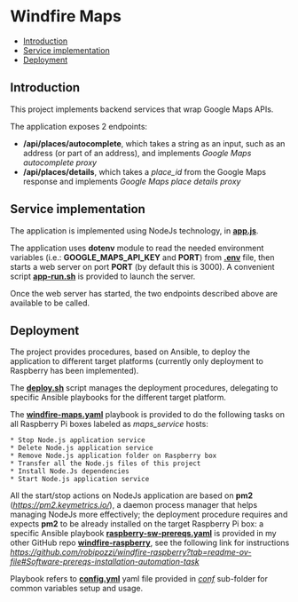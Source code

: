 # Windfire Maps
- [Introduction](#introduction)
- [Service implementation](#service-implementation)
- [Deployment](#deployment)

## Introduction
This project implements backend services that wrap Google Maps APIs.

The application exposes 2 endpoints:
* **/api/places/autocomplete**, which takes a string as an input, such as an address (or part of an address), and implements *Google Maps autocomplete proxy*
* **/api/places/details**, which takes a *place_id* from the Google Maps response and implements *Google Maps place details proxy*

## Service implementation
The application is implemented using NodeJs technology, in **[app.js](app/app.js)**.

The application uses **dotenv** module to read the needed environment variables (i.e.: **GOOGLE_MAPS_API_KEY** and **PORT**) from **[.env](app/.env_PLACEHOLDER)** file, then starts a web server on port **PORT** (by default this is 3000). A convenient script **[app-run.sh](app/app-run.sh)** is provided to launch the server.

Once the web server has started, the two endpoints described above are available to be called.

## Deployment
The project provides procedures, based on Ansible, to deploy the application to different target platforms (currently only deployment to Raspberry has been implemented).

The **[deploy.sh](deploy.sh)** script manages the deployment procedures, delegating to specific Ansible playbooks for the different target platform.

The **[windfire-maps.yaml](deployment/raspberry/windfire-maps.yaml)** playbook is provided to do the following tasks on all Raspberry Pi boxes labeled as *maps_service* hosts:

    * Stop Node.js application service
    * Delete Node.js application service
    * Remove Node.js application folder on Raspberry box
    * Transfer all the Node.js files of this project
    * Install Node.Js dependencies
    * Start Node.js application service

All the start/stop actions on NodeJs application are based on **pm2** (*https://pm2.keymetrics.io/*), a daemon process manager that helps managing NodeJs more effectively; the deployment procedure requires and expects **pm2** to be already installed on the target Raspberry Pi box: a specific Ansible playbook **[raspberry-sw-prereqs.yaml](https://github.com/robipozzi/windfire-raspberry/blob/master/raspberry-sw-prereqs.yaml)** is provided in my other GitHub repo **[windfire-raspberry](https://github.com/robipozzi/windfire-raspberry)**, see the following link for instructions *https://github.com/robipozzi/windfire-raspberry?tab=readme-ov-file#Software-prereqs-installation-automation-task*

Playbook refers to **[config.yml](deployment/raspberry/conf/config.yml)** yaml file provided in *[conf](deployment/raspberry/conf)* sub-folder for common variables setup and usage.